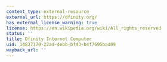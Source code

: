 ```yaml
---
content_type: external-resource
external_url: https://dfinity.org/
has_external_license_warning: true
license: https://en.wikipedia.org/wiki/All_rights_reserved
status: ''
title: Dfinity Internet Computer
uid: 14837170-22ad-4ebb-bf43-b4f7695bad09
wayback_url: ''
---
```

